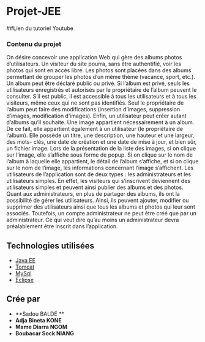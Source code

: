 # Projet-JEE

##Lien du tutoriel Youtube

### Contenu du projet
On désire concevoir une application Web qui gère des albums photos d’utilisateurs. Un visiteur du site pourra, sans être authentifié, voir les photos qui sont en accès libre. Les photos sont placées dans des albums permettant de grouper les photos d’un même thème (vacance, sport, etc.).
Un album peut être déclaré public ou privé. Si l’album est privé, seuls les utilisateurs enregistrés et autorisés par le propriétaire de l’album peuvent le consulter. S’il est public, il est accessible à tous les utilisateurs et à tous les visiteurs, même ceux qui ne sont pas identifiés. Seul le propriétaire de l’album peut faire des modifications (insertion d’images, suppression d’images, modification d’images). Enfin, un utilisateur peut créer autant d’albums qu’il souhaite.
Une image appartient nécessairement à un album. De ce fait, elle appartient également à un utilisateur (le propriétaire de l’album). Elle possède un titre, une description, une hauteur et une largeur, des mots- clés, une date de création et une date de mise à jour, et bien sûr, un fichier image. Lors de la présentation de la liste des images, si on clique sur l’image, elle s’affiche sous forme de popup. Si on clique sur le nom de l’album à laquelle elle appartient, le détail de l’album s’affiche, et si on clique sur le nom de l’image, les informations concernant l’image s’affichent.
Les utilisateurs de l’application sont de deux types : les administrateurs et les utilisateurs simples. En effet, les visiteurs qui s’inscrivent deviennent des utilisateurs simples et peuvent ainsi publier des albums et des photos. Quant aux administrateurs, en plus de partager des albums, ils ont la possibilité de gérer les utilisateurs. Ainsi, ils peuvent ajouter, modifier ou supprimer des utilisateurs ainsi que tous les albums et photos qui leur sont associés. Toutefois, un compte administrateur ne peut être créé que par un administrateur. Ce qui veut dire qu’au moins un administrateur devra préalablement être inscrit dans l’application.

## Technologies utilisées

* [Java EE](https://www.oracle.com/java/technologies/java-ee-glance.html) 
* [Tomcat](https://tomcat.apache.org/) 
* [MySql](https://www.mysql.com/fr/) 
* [Eclipse](https://www.eclipse.org/)

## Crée par

* **Sadou BALDÉ **
* **Adja Bineta KONE**
* **Mame Diarra NGOM**
* **Boubacar Sock NIANG** 
